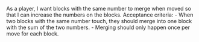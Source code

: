 As a player, I want blocks with the same number to merge when moved so that I can increase the numbers on the blocks.
    Acceptance criteria:
    - When two blocks with the same number touch, they should merge into one block with the sum of the two numbers.
    - Merging should only happen once per move for each block.
